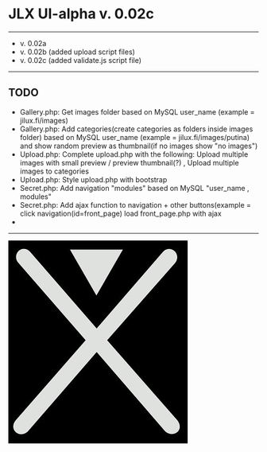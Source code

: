 # JLX UI-alpha v. 0.02c
------------------------

* v. 0.02a
* v. 0.02b (added upload script files)
* v. 0.02c (added validate.js script file)

------------------------


TODO
-------------------------

* Gallery.php: Get images folder based on MySQL user_name (example = jilux.fi/images)
* Gallery.php: Add categories(create categories as folders inside images folder) based on MySQL user_name (example = jilux.fi/images/putina) and show random preview as thumbnail(if no images show "no images")
* Upload.php: Complete upload.php with the following: Upload multiple images with small preview / preview thumbnail(?) , Upload multiple images to categories
* Upload.php: Style upload.php with bootstrap
* Secret.php: Add navigation "modules" based on MySQL "user_name , modules"
* Secret.php: Add ajax function to navigation + other buttons(example = click navigation(id=front_page) load front_page.php with ajax
* 
-------------------------


![JILUX](https://raw.githubusercontent.com/jilux-dev/UI-alpha/master/images/xman-2.jpg)
